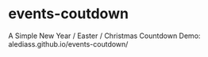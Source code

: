 # events-coutdown
A Simple New Year / Easter / Christmas Countdown 
Demo: alediass.github.io/events-coutdown/
